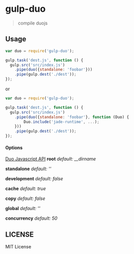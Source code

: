 # gulp-duo
> compile duojs


## Usage

```javascript
var duo = require('gulp-duo');

gulp.task('dest.js', function () {
  gulp.src('src/index.js')
    .pipe(duo({standalone: 'foobar'}))
    .pipe(gulp.dest('./dest'));
});
```

or

```javascript
var duo = require('gulp-duo');

gulp.task('dest.js', function () {
  gulp.src('src/index.js')
    .pipe(duo({standalone: 'foobar'}, function (Duo) {
        Duo.include('jade-runtime', ...);
    }))
    .pipe(gulp.dest('./dest'));
});
```

#### Options
[Duo Javascript API](https://github.com/duojs/duo/blob/master/docs/api.md)
**root**
*default: __dirname*

**standalone**
*default: ''*

**development**
*default: false*

**cache**
*default: true*

**copy**
*default: false*

**global**
*default: ''*

**concurrency**
*default: 50*


## LICENSE
MIT License
